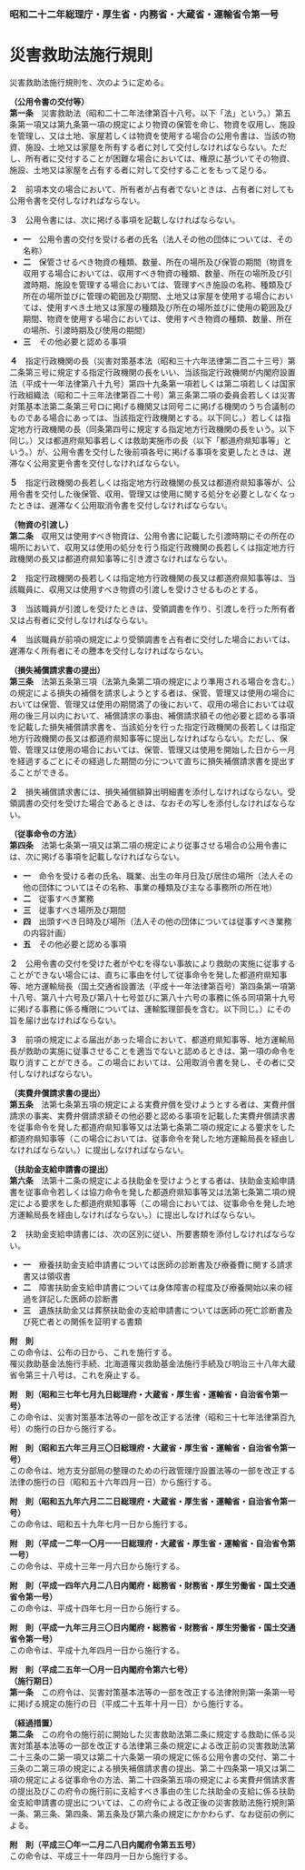 ### 昭和二十二年総理庁・厚生省・内務省・大蔵省・運輸省令第一号  
# 災害救助法施行規則  
災害救助法施行規則を、次のように定める。  
  
  
**（公用令書の交付等）**  
**第一条**　災害救助法（昭和二十二年法律第百十八号。以下「法」という。）第五条第一項又は第九条第一項の規定により物資の保管を命じ、物資を収用し、施設を管理し、又は土地、家屋若しくは物資を使用する場合の公用令書は、当該の物資、施設、土地又は家屋を所有する者に対して交付しなければならない。ただし、所有者に交付することが困難な場合においては、権原に基づいてその物資、施設、土地又は家屋を占有する者に対して交付することをもって足りる。  
  
**２**　前項本文の場合において、所有者が占有者でないときは、占有者に対しても公用令書を交付しなければならない。  
  
**３**　公用令書には、次に掲げる事項を記載しなければならない。  
* **一**　公用令書の交付を受ける者の氏名（法人その他の団体については、その名称）  
* **二**　保管させるべき物資の種類、数量、所在の場所及び保管の期間（物資を収用する場合においては、収用すべき物資の種類、数量、所在の場所及び引渡時期、施設を管理する場合においては、管理すべき施設の名称、種類及び所在の場所並びに管理の範囲及び期間、土地又は家屋を使用する場合においては、使用すべき土地又は家屋の種類及び所在の場所並びに使用の範囲及び期間、物資を使用する場合においては、使用すべき物資の種類、数量、所在の場所、引渡時期及び使用の期間）  
* **三**　その他必要と認める事項  
  
**４**　指定行政機関の長（災害対策基本法（昭和三十六年法律第二百二十三号）第二条第三号に規定する指定行政機関の長をいい、当該指定行政機関が内閣府設置法（平成十一年法律第八十九号）第四十九条第一項若しくは第二項若しくは国家行政組織法（昭和二十三年法律第百二十号）第三条第二項の委員会若しくは災害対策基本法第二条第三号ロに掲げる機関又は同号ニに掲げる機関のうち合議制のものである場合にあっては、当該指定行政機関とする。以下同じ。）若しくは指定地方行政機関の長（同条第四号に規定する指定地方行政機関の長をいう。以下同じ。）又は都道府県知事若しくは救助実施市の長（以下「都道府県知事等」という。）が、公用令書を交付した後前項各号に掲げる事項を変更したときは、遅滞なく公用変更令書を交付しなければならない。  
  
**５**　指定行政機関の長若しくは指定地方行政機関の長又は都道府県知事等が、公用令書を交付した後保管、収用、管理又は使用に関する処分を必要としなくなったときは、遅滞なく公用取消令書を交付しなければならない。  
  
**（物資の引渡し）**  
**第二条**　収用又は使用すべき物資は、公用令書に記載した引渡時期にその所在の場所において、収用又は使用の処分を行う指定行政機関の長若しくは指定地方行政機関の長又は都道府県知事等に引き渡さなければならない。  
  
**２**　指定行政機関の長若しくは指定地方行政機関の長又は都道府県知事等は、当該職員に、収用又は使用すべき物資の引渡しを受けさせるものとする。  
  
**３**　当該職員が引渡しを受けたときは、受領調書を作り、引渡しを行った所有者又は占有者に交付しなければならない。  
  
**４**　当該職員が前項の規定により受領調書を占有者に交付した場合においては、遅滞なく所有者にその謄本を交付しなければならない。  
  
**（損失補償請求書の提出）**  
**第三条**　法第五条第三項（法第九条第二項の規定により準用される場合を含む。）の規定による損失の補償を請求しようとする者は、保管、管理又は使用の場合においては保管、管理又は使用の期間満了の後において、収用の場合においては収用の後三月以内において、補償請求の事由、補償請求額その他必要と認める事項を記載した損失補償請求書を、当該処分を行った指定行政機関の長若しくは指定地方行政機関の長又は都道府県知事等に提出しなければならない。ただし、保管、管理又は使用の場合においては、保管、管理又は使用を開始した日から一月を経過するごとにその経過した期間の分について直ちに損失補償請求書を提出することができる。  
  
**２**　損失補償請求書には、損失補償額算出明細書を添付しなければならない。受領調書の交付を受けた場合であるときは、なおその写しを添付しなければならない。  
  
**（従事命令の方法）**  
**第四条**　法第七条第一項又は第二項の規定により従事させる場合の公用令書には、次に掲げる事項を記載しなければならない。  
* **一**　命令を受ける者の氏名、職業、出生の年月日及び居住の場所（法人その他の団体についてはその名称、事業の種類及び主なる事務所の所在地）  
* **二**　従事すべき業務  
* **三**　従事すべき場所及び期間  
* **四**　出頭すべき日時及び場所（法人その他の団体については従事すべき業務の内容計画）  
* **五**　その他必要と認める事項  
  
**２**　公用令書の交付を受けた者がやむを得ない事故により救助の実施に従事することができない場合には、直ちに事由を付して従事命令を発した都道府県知事等、地方運輸局長（国土交通省設置法（平成十一年法律第百号）第四条第一項第十八号、第八十六号及び第八十七号並びに第八十六号の事務に係る同項第十九号に掲げる事務に係る権限については、運輸監理部長を含む。以下同じ。）にその旨を届け出なければならない。  
  
**３**　前項の規定による届出があった場合において、都道府県知事等、地方運輸局長が救助の実施に従事させることを適当でないと認めるときは、第一項の命令を取り消すことができる。この場合においては、公用取消令書を発し、その者に交付しなければならない。  
  
**（実費弁償請求書の提出）**  
**第五条**　法第七条第五項の規定による実費弁償を受けようとする者は、実費弁償請求の事実、実費弁償請求額その他必要と認める事項を記載した実費弁償請求書を従事命令を発した都道府県知事等又は法第七条第二項の規定による要求をした都道府県知事等（この場合においては、従事命令を発した地方運輸局長を経由しなければならない。）に提出しなければならない。  
  
**（扶助金支給申請書の提出）**  
**第六条**　法第十二条の規定による扶助金を受けようとする者は、扶助金支給申請書を従事命令若しくは協力命令を発した都道府県知事等又は法第七条第二項の規定による要求をした都道府県知事等（この場合においては、従事命令を発した地方運輸局長を経由しなければならない。）に提出しなければならない。  
  
**２**　扶助金支給申請書には、次の区別に従い、所要書類を添付しなければならない。  
* **一**　療養扶助金支給申請書については医師の診断書及び療養費に関する請求書又は領収書  
* **二**　障害扶助金支給申請書については身体障害の程度及び療養開始以来の経過を詳記した医師の診断書  
* **三**　遺族扶助金又は葬祭扶助金の支給申請書については医師の死亡診断書及び死亡者との関係を証明する書類  
  
**附　則**  
この命令は、公布の日から、これを施行する。  
罹災救助基金法施行手続、北海道罹災救助基金法施行手続及び明治三十八年大蔵省令第三十八号は、これを廃止する。  
  
**附　則（昭和三七年七月九日総理府・大蔵省・厚生省・運輸省・自治省令第一号）**  
この命令は、災害対策基本法等の一部を改正する法律（昭和三十七年法律第百九号）の施行の日から施行する。  
  
**附　則（昭和五六年三月三〇日総理府・大蔵省・厚生省・運輸省・自治省令第一号）**  
この命令は、地方支分部局の整理のための行政管理庁設置法等の一部を改正する法律の施行の日（昭和五十六年四月一日）から施行する。  
  
**附　則（昭和五九年六月二二日総理府・大蔵省・厚生省・運輸省・自治省令第一号）**  
この命令は、昭和五十九年七月一日から施行する。  
  
**附　則（平成一二年一〇月一一日総理府・大蔵省・厚生省・運輸省・自治省令第一号）**  
この命令は、平成十三年一月六日から施行する。  
  
**附　則（平成一四年六月二八日内閣府・総務省・財務省・厚生労働省・国土交通省令第一号）**  
この命令は、平成十四年七月一日から施行する。  
  
**附　則（平成一九年三月三〇日内閣府・総務省・財務省・厚生労働省・国土交通省令第一号）**  
この命令は、平成十九年四月一日から施行する。  
  
**附　則（平成二五年一〇月一日内閣府令第六七号）**  
**（施行期日）**  
**第一条**　この府令は、災害対策基本法等の一部を改正する法律附則第一条第一号に掲げる規定の施行の日（平成二十五年十月一日）から施行する。  
  
**（経過措置）**  
**第二条**　この府令の施行前に開始した災害救助法第二条に規定する救助に係る災害対策基本法等の一部を改正する法律第三条の規定による改正前の災害救助法第二十三条の二第一項又は第二十六条第一項の規定に係る公用令書の交付、第二十三条の二第三項の規定による損失補償請求書の提出、第二十四条第一項又は第二項の規定による従事命令の方法、第二十四条第五項の規定による実費弁償請求書の提出及びこの府令の施行前に支給すべき事由の生じた扶助金の支給に係る扶助金支給申請書の提出については、この府令による改正後の災害救助法施行規則第一条、第三条、第四条、第五条及び第六条の規定にかかわらず、なお従前の例による。  
  
**附　則（平成三〇年一二月二八日内閣府令第五五号）**  
この命令は、平成三十一年四月一日から施行する。  
  
